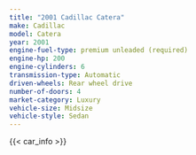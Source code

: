 ```yaml
---
title: "2001 Cadillac Catera"
make: Cadillac
model: Catera
year: 2001
engine-fuel-type: premium unleaded (required)
engine-hp: 200
engine-cylinders: 6
transmission-type: Automatic
driven-wheels: Rear wheel drive
number-of-doors: 4
market-category: Luxury
vehicle-size: Midsize
vehicle-style: Sedan
---
```


{{< car_info >}}
